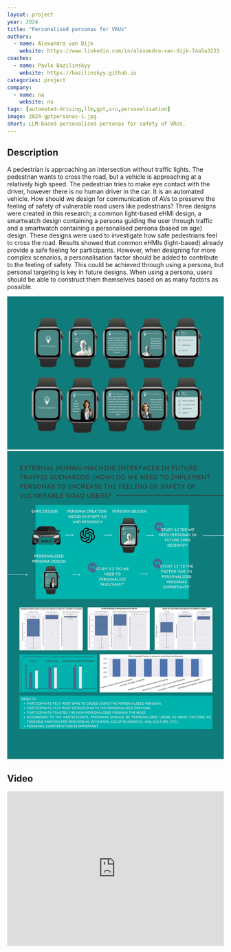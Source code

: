 ```yaml
---
layout: project
year: 2024
title: "Personalised personas for VRUs"
authors:
  - name: Alexandra van Dijk
    website: https://www.linkedin.com/in/alexandra-van-dijk-7aa5a3233
coaches:
  - name: Pavlo Bazilinskyy
    website: https://bazilinskyy.github.io
categories: project
company:
  - name: na
    website: na
tags: [automated-driving,llm,gpt,vru,personalisation]
image: 2024-gptpersonas-1.jpg
short: LLM-based personalised personas for safety of VRUs.
---
```


## Description
A pedestrian is approaching an intersection without traffic lights. The pedestrian wants to cross the road, but a vehicle is approaching at a relatively high speed. The pedestrian tries to make eye contact with the driver, however there is no human driver in the car. It is an automated vehicle. How should we design for communication of AVs to preserve the feeling of safety of vulnerable road users like pedestrians? Three designs were created in this research; a common light-based eHMI design, a smartwatch design containing a persona guiding the user through traffic and a smartwatch containing a personalised persona (based on age) design. These designs were used to investigate how safe pedestrians feel to cross the road. Results showed that common eHMIs (light-based) already provide a safe feeling for participants. However, when designing for more complex scenarios, a personalisation factor should be added to contribute to the feeling of safety. This could be achieved through using a persona, but personal targeting is key in future designs. When using a persona, users should be able to construct them themselves based on as many factors as possible.

<div class="project-image">
  <img src="/assets/img/2024-gptpersonas-2.jpg">
</div>
<div class="project-image">
  <img src="/assets/img/2024-gptpersonas-3.jpg">
</div>

## Video
<iframe style="display:inline-block; border:0px solid #FFF; width: 100%; height: 358px" src="https://www.youtube.com/embed/VQr5EYsrEwY?playlist=VQr5EYsrEwY&loop=1&autoplay=1&mute=1" frameborder="0" allowfullscreen></iframe>
